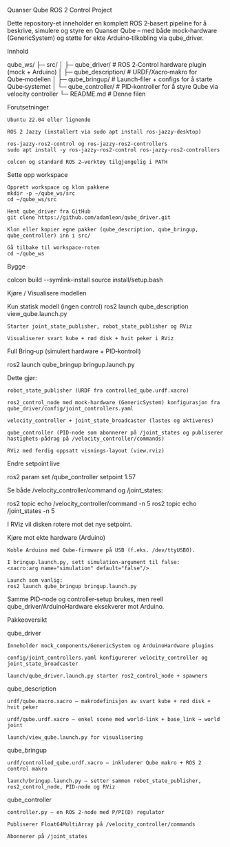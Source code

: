 Quanser Qube ROS 2 Control Project

Dette repository-et inneholder en komplett ROS 2‑basert pipeline for å beskrive, simulere og styre en Quanser Qube – med både mock‑hardware (GenericSystem) og støtte for ekte Arduino‑tilkobling via qube_driver.

Innhold

qube_ws/
├─ src/
│ ├─ qube_driver/ # ROS 2‑Control hardware plugin (mock + Arduino)
│ ├─ qube_description/ # URDF/Xacro‑makro for Qube‑modellen
│ ├─ qube_bringup/ # Launch‑filer + configs for å starte Qube‑systemet
│ └─ qube_controller/ # PID‑kontroller for å styre Qube via velocity controller
└─ README.md # Denne filen

Forutsetninger

    Ubuntu 22.04 eller lignende

    ROS 2 Jazzy (installert via sudo apt install ros-jazzy-desktop)

    ros-jazzy-ros2-control og ros-jazzy-ros2-controllers
    sudo apt install -y ros-jazzy-ros2-control ros-jazzy-ros2-controllers

    colcon og standard ROS 2–verktøy tilgjengelig i PATH

Sette opp workspace

    Opprett workspace og klon pakkene
    mkdir -p ~/qube_ws/src
    cd ~/qube_ws/src

    Hent qube_driver fra GitHub
    git clone https://github.com/adamleon/qube_driver.git

    Klon eller kopier egne pakker (qube_description, qube_bringup, qube_controller) inn i src/

    Gå tilbake til workspace-roten
    cd ~/qube_ws

Bygge

colcon build --symlink-install
source install/setup.bash

Kjøre / Visualisere modellen

Kun statisk modell (ingen control) ros2 launch qube_description view_qube.launch.py

    Starter joint_state_publisher, robot_state_publisher og RViz

    Visualiserer svart kube + rød disk + hvit peker i RViz

Full Bring‑up (simulert hardware + PID‑kontroll)

ros2 launch qube_bringup bringup.launch.py

Dette gjør:

    robot_state_publisher (URDF fra controlled_qube.urdf.xacro)

    ros2_control_node med mock‑hardware (GenericSystem) konfigurasjon fra qube_driver/config/joint_controllers.yaml

    velocity_controller + joint_state_broadcaster (lastes og aktiveres)

    qube_controller (PID‑node som abonnerer på /joint_states og publiserer hastighets‑pådrag på /velocity_controller/commands)

    RViz med ferdig oppsatt visnings‑layout (view.rviz)

Endre setpoint live

ros2 param set /qube_controller setpoint 1.57

Se både /velocity_controller/command og /joint_states:

ros2 topic echo /velocity_controller/command -n 5
ros2 topic echo /joint_states -n 5

I RViz vil disken rotere mot det nye setpoint.

Kjøre mot ekte hardware (Arduino)

    Koble Arduino med Qube‑firmware på USB (f.eks. /dev/ttyUSB0).

    I bringup.launch.py, sett simulation-argument til false:
    <xacro:arg name="simulation" default="false"/>

    Launch som vanlig:
    ros2 launch qube_bringup bringup.launch.py

Samme PID‑node og controller‐setup brukes, men reell qube_driver/ArduinoHardware eksekverer mot Arduino.

Pakkeoversikt

qube_driver

    Inneholder mock_components/GenericSystem og ArduinoHardware plugins

    config/joint_controllers.yaml konfigurerer velocity_controller og joint_state_broadcaster

    launch/qube_driver.launch.py starter ros2_control_node + spawners

qube_description

    urdf/qube.macro.xacro – makrodefinisjon av svart kube + rød disk + hvit peker

    urdf/qube.urdf.xacro – enkel scene med world‑link + base_link → world joint

    launch/view_qube.launch.py for visualisering

qube_bringup

    urdf/controlled_qube.urdf.xacro – inkluderer Qube makro + ROS 2 control makro

    launch/bringup.launch.py – setter sammen robot_state_publisher, ros2_control_node, PID‑node og RViz

qube_controller

    controller.py – en ROS 2‑node med P/PI(D) regulator

    Publiserer Float64MultiArray på /velocity_controller/commands

    Abonnerer på /joint_states
